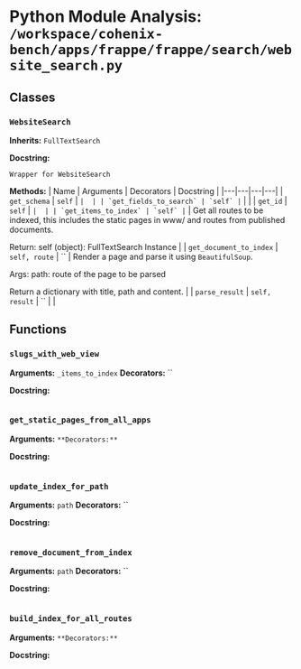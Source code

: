 # Python Module Analysis: `/workspace/cohenix-bench/apps/frappe/frappe/search/website_search.py`

## Classes

### `WebsiteSearch`
**Inherits:** `FullTextSearch`


**Docstring:**
```
Wrapper for WebsiteSearch
```

**Methods:**
| Name | Arguments | Decorators | Docstring |
|---|---|---|---|
| `get_schema` | `self` | `` |  |
| `get_fields_to_search` | `self` | `` |  |
| `get_id` | `self` | `` |  |
| `get_items_to_index` | `self` | `` | Get all routes to be indexed, this includes the static pages in www/ and routes from published documents.

Return:
        self (object): FullTextSearch Instance |
| `get_document_to_index` | `self, route` | `` | Render a page and parse it using `BeautifulSoup`.

Args:
        path: route of the page to be parsed

Return a dictionary with title, path and content. |
| `parse_result` | `self, result` | `` |  |





## Functions

### `slugs_with_web_view`
**Arguments:** `_items_to_index`
**Decorators:** ``

**Docstring:**
```

```
### `get_static_pages_from_all_apps`
**Arguments:** ``
**Decorators:** ``

**Docstring:**
```

```
### `update_index_for_path`
**Arguments:** `path`
**Decorators:** ``

**Docstring:**
```

```
### `remove_document_from_index`
**Arguments:** `path`
**Decorators:** ``

**Docstring:**
```

```
### `build_index_for_all_routes`
**Arguments:** ``
**Decorators:** ``

**Docstring:**
```

```

